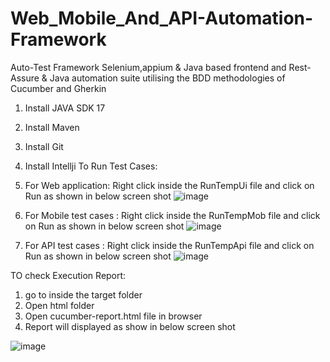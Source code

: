 # Web_Mobile_And_API-Automation-Framework
Auto-Test Framework Selenium,appium & Java based frontend and Rest-Assure & Java automation suite utilising the BDD methodologies of Cucumber and Gherkin
1.	Install JAVA SDK 17
2.	Install Maven
3.	Install Git
4.	Install Intellji
To Run Test Cases:
1.	For Web application: Right click inside the RunTempUi file and click on Run as shown in below screen shot 
 ![image](https://github.com/user-attachments/assets/0e0e53e9-a996-4d05-8554-4f444fe8ea87)


2.	For Mobile test cases : Right click inside the RunTempMob file and click on Run as shown in below screen shot 
 ![image](https://github.com/user-attachments/assets/4a4b8518-41f5-403b-bf69-a7796128003e)

3.	For API test cases : Right click inside the RunTempApi file and click on Run as shown in below screen shot 
 ![image](https://github.com/user-attachments/assets/dfd392de-52e1-458f-9126-d0feed62763e)

TO check Execution Report:
1.	go to inside the target folder
2.	Open html folder
3.	Open cucumber-report.html file in browser
4.	Report will displayed as show in below screen shot 
 
![image](https://github.com/user-attachments/assets/c3efd277-5ffa-4739-b123-121e6302f5aa)

